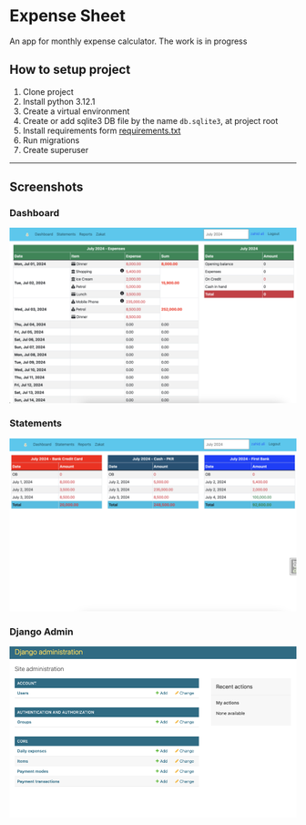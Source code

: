 # Expense Sheet

An app for monthly expense calculator. The work is in progress

## How to setup project

1. Clone project
2. Install python 3.12.1
3. Create a virtual environment
4. Create or add sqlite3 DB file by the name `db.sqlite3`, at project root
5. Install requirements form [requirements.txt](requirements.txt)
6. Run migrations
7. Create superuser

***

## Screenshots

### Dashboard

![Dashboard](imgs/dashboard.png)

### Statements

![Dashboard](imgs/statements.png)

### Django Admin

![Dashboard](imgs/admin.png)